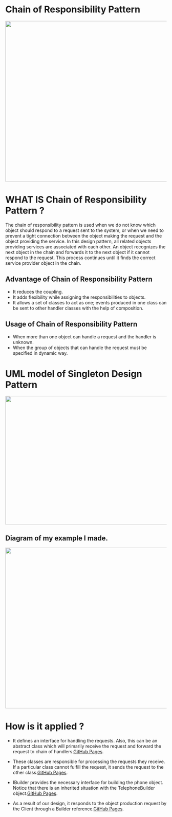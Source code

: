 # Chain of Responsibility Pattern

<img src="https://refactoring.guru/images/patterns/content/chain-of-responsibility/chain-of-responsibility-3x.png" width="800" height="500">

# WHAT IS Chain of Responsibility Pattern ?

The chain of responsibility pattern is used when we do not know which object should respond to a request sent to the system, or when we need to prevent a tight connection between the object making the request and the object providing the service. In this design pattern, all related objects providing services are associated with each other. An object recognizes the next object in the chain and forwards it to the next object if it cannot respond to the request. This process continues until it finds the correct service provider object in the chain.

## Advantage of Chain of Responsibility Pattern
- It reduces the coupling.
- It adds flexibility while assigning the responsibilities to objects.
- It allows a set of classes to act as one; events produced in one class can be sent to other handler classes with the help of composition.

## Usage of Chain of Responsibility Pattern

- When more than one object can handle a request and the handler is unknown.
- When the group of objects that can handle the request must be specified in dynamic way.

# UML model of Singleton Design Pattern

<img src="https://miro.medium.com/max/1122/1*cgS_U86kK-ToUoI-F5BSeQ.png" width="700" height="400">

## Diagram of my example I made.

<img src="https://user-images.githubusercontent.com/96787308/158267493-a36cd633-aa3a-4d17-a9cb-b7cd3ace4a24.png" width="800" height="500">


# How is it applied ?

- It defines an interface for handling the requests. Also, this can be an abstract class which will primarily receive the request and forward the request to chain of handlers.[GitHub Pages](https://github.com/oguzhanKomcu/Design_Patterns/blob/master/Behavioral_Patterns/Chain_of_Responsibility/ProblemSolverEmployeeBase.cs).

- These classes are responsible for processing the requests they receive. If a particular class cannot fulfill the request, it sends the request to the other class.[GitHub Pages](https://github.com/oguzhanKomcu/Design_Patterns/blob/master/Creational_Patterns/Builder_Pattern/Builder/TelephoneBuilder.cs).
 
- IBuilder provides the necessary interface for building the phone object. Notice that there is an inherited situation with the TelephoneBuilder object.[GitHub Pages](https://github.com/oguzhanKomcu/Design_Patterns/tree/master/Creational_Patterns/Builder_Pattern/Interface).

- As a result of our design, it responds to the object production request by the Client through a Builder reference.[GitHub Pages](https://github.com/oguzhanKomcu/Design_Patterns/blob/master/Creational_Patterns/Builder_Pattern/Program.cs).
